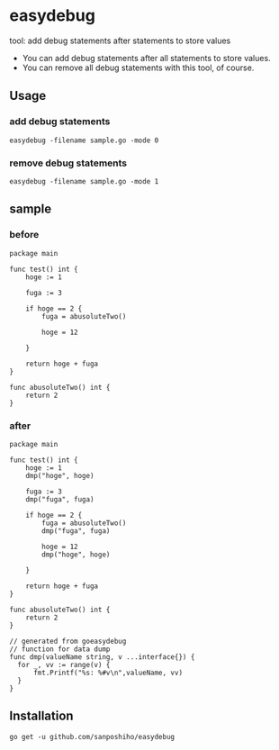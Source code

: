 # easydebug
tool: add debug statements after statements to store values

- You can add debug statements after all statements to store values.
- You can remove all debug statements with this tool, of course.


## Usage

### add debug statements

```
easydebug -filename sample.go -mode 0
```

### remove debug statements

```
easydebug -filename sample.go -mode 1
```

## sample

### before

```
package main

func test() int {
	hoge := 1

	fuga := 3

	if hoge == 2 {
		fuga = abusoluteTwo()

		hoge = 12

	}

	return hoge + fuga
}

func abusoluteTwo() int {
	return 2
}
```

### after

```
package main

func test() int {
	hoge := 1
	dmp("hoge", hoge)

	fuga := 3
	dmp("fuga", fuga)

	if hoge == 2 {
		fuga = abusoluteTwo()
		dmp("fuga", fuga)

		hoge = 12
		dmp("hoge", hoge)

	}

	return hoge + fuga
}

func abusoluteTwo() int {
	return 2
}

// generated from goeasydebug
// function for data dump
func dmp(valueName string, v ...interface{}) {
  for _, vv := range(v) {
      fmt.Printf("%s: %#v\n",valueName, vv)
  }
}
```

## Installation

```
go get -u github.com/sanposhiho/easydebug
```
